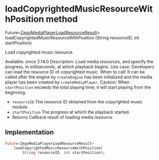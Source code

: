 


# loadCopyrightedMusicResourceWithPosition method








Future&lt;[ZegoMediaPlayerLoadResourceResult](../../zego_uikit_prebuilt_live_audio_room/ZegoMediaPlayerLoadResourceResult-class.md)> loadCopyrightedMusicResourceWithPosition
(String resourceID, int startPosition)





<p>Load copyrighted music resource.</p>
<p>Available: since 2.14.0
Description: Load media resources, and specify the progress, in milliseconds, at which playback begins.
Use case: Developers can load the resource ID of copyrighted music.
When to call: It can be called after the engine by <code>createEngine</code> has been initialized and the media player has been created by <code>createMediaPlayer</code>.
Caution: When <code>startPosition</code> exceeds the total playing time, it will start playing from the beginning.</p>
<ul>
<li><code>resourceID</code> The resource ID obtained from the copyrighted music module.</li>
<li><code>startPosition</code> The progress at which the playback started.</li>
<li>Returns Callback result of loading media resource.</li>
</ul>



## Implementation

```dart
Future<ZegoMediaPlayerLoadResourceResult>
    loadCopyrightedMusicResourceWithPosition(
        String resourceID, int startPosition);
```







